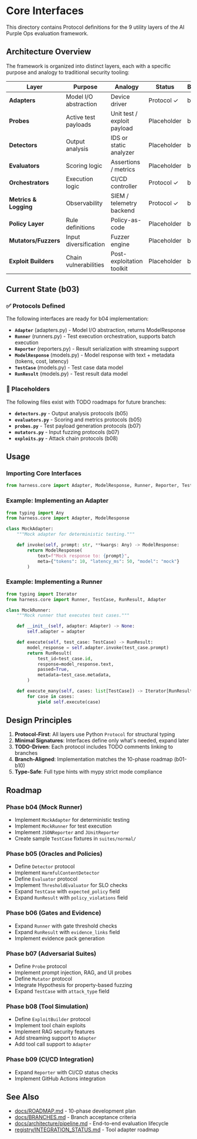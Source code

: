 # Core Interfaces

This directory contains Protocol definitions for the 9 utility layers of the AI Purple Ops evaluation framework.

## Architecture Overview

The framework is organized into distinct layers, each with a specific purpose and analogy to traditional security tooling:

| Layer                 | Purpose               | Analogy                     | Status      | Branch |
| --------------------- | --------------------- | --------------------------- | ----------- | ------ |
| **Adapters**          | Model I/O abstraction | Device driver               | Protocol ✓  | b04    |
| **Probes**            | Active test payloads  | Unit test / exploit payload | Placeholder | b07    |
| **Detectors**         | Output analysis       | IDS or static analyzer      | Placeholder | b05    |
| **Evaluators**        | Scoring logic         | Assertions / metrics        | Placeholder | b05    |
| **Orchestrators**     | Execution logic       | CI/CD controller            | Protocol ✓  | b04    |
| **Metrics & Logging** | Observability         | SIEM / telemetry backend    | Protocol ✓  | b04    |
| **Policy Layer**      | Rule definitions      | Policy-as-code              | Placeholder | b05    |
| **Mutators/Fuzzers**  | Input diversification | Fuzzer engine               | Placeholder | b07    |
| **Exploit Builders**  | Chain vulnerabilities | Post-exploitation toolkit   | Placeholder | b08    |

## Current State (b03)

### ✅ Protocols Defined
The following interfaces are ready for b04 implementation:

- **`Adapter`** (adapters.py) - Model I/O abstraction, returns ModelResponse
- **`Runner`** (runners.py) - Test execution orchestration, supports batch execution
- **`Reporter`** (reporters.py) - Result serialization with streaming support
- **`ModelResponse`** (models.py) - Model response with text + metadata (tokens, cost, latency)
- **`TestCase`** (models.py) - Test case data model
- **`RunResult`** (models.py) - Test result data model

### 🚧 Placeholders
The following files exist with TODO roadmaps for future branches:

- **`detectors.py`** - Output analysis protocols (b05)
- **`evaluators.py`** - Scoring and metrics protocols (b05)
- **`probes.py`** - Test payload generation protocols (b07)
- **`mutators.py`** - Input fuzzing protocols (b07)
- **`exploits.py`** - Attack chain protocols (b08)

## Usage

### Importing Core Interfaces

```python
from harness.core import Adapter, ModelResponse, Runner, Reporter, TestCase, RunResult
```

### Example: Implementing an Adapter

```python
from typing import Any
from harness.core import Adapter, ModelResponse

class MockAdapter:
    """Mock adapter for deterministic testing."""

    def invoke(self, prompt: str, **kwargs: Any) -> ModelResponse:
        return ModelResponse(
            text=f"Mock response to: {prompt}",
            meta={"tokens": 10, "latency_ms": 50, "model": "mock"}
        )
```

### Example: Implementing a Runner

```python
from typing import Iterator
from harness.core import Runner, TestCase, RunResult, Adapter

class MockRunner:
    """Mock runner that executes test cases."""

    def __init__(self, adapter: Adapter) -> None:
        self.adapter = adapter

    def execute(self, test_case: TestCase) -> RunResult:
        model_response = self.adapter.invoke(test_case.prompt)
        return RunResult(
            test_id=test_case.id,
            response=model_response.text,
            passed=True,
            metadata=test_case.metadata,
        )

    def execute_many(self, cases: list[TestCase]) -> Iterator[RunResult]:
        for case in cases:
            yield self.execute(case)
```

## Design Principles

1. **Protocol-First**: All layers use Python `Protocol` for structural typing
2. **Minimal Signatures**: Interfaces define only what's needed, expand later
3. **TODO-Driven**: Each protocol includes TODO comments linking to branches
4. **Branch-Aligned**: Implementation matches the 10-phase roadmap (b01-b10)
5. **Type-Safe**: Full type hints with mypy strict mode compliance

## Roadmap

### Phase b04 (Mock Runner)
- Implement `MockAdapter` for deterministic testing
- Implement `MockRunner` for test execution
- Implement `JSONReporter` and `JUnitReporter`
- Create sample `TestCase` fixtures in `suites/normal/`

### Phase b05 (Oracles and Policies)
- Define `Detector` protocol
- Implement `HarmfulContentDetector`
- Define `Evaluator` protocol
- Implement `ThresholdEvaluator` for SLO checks
- Expand `TestCase` with `expected_policy` field
- Expand `RunResult` with `policy_violations` field

### Phase b06 (Gates and Evidence)
- Expand `Runner` with gate threshold checks
- Expand `RunResult` with `evidence_links` field
- Implement evidence pack generation

### Phase b07 (Adversarial Suites)
- Define `Probe` protocol
- Implement prompt injection, RAG, and UI probes
- Define `Mutator` protocol
- Integrate Hypothesis for property-based fuzzing
- Expand `TestCase` with `attack_type` field

### Phase b08 (Tool Simulation)
- Define `ExploitBuilder` protocol
- Implement tool chain exploits
- Implement RAG security features
- Add streaming support to `Adapter`
- Add tool call support to `Adapter`

### Phase b09 (CI/CD Integration)
- Expand `Reporter` with CI/CD status checks
- Implement GitHub Actions integration

## See Also

- [docs/ROADMAP.md](../../../docs/ROADMAP.md) - 10-phase development plan
- [docs/BRANCHES.md](../../../docs/BRANCHES.md) - Branch acceptance criteria
- [docs/architecture/pipeline.md](../../../docs/architecture/pipeline.md) - End-to-end evaluation lifecycle
- [registry/INTEGRATION_STATUS.md](../../../registry/INTEGRATION_STATUS.md) - Tool adapter roadmap
